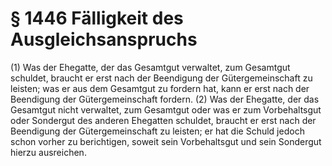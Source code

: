 # § 1446 Fälligkeit des Ausgleichsanspruchs
(1) Was der Ehegatte, der das Gesamtgut verwaltet, zum Gesamtgut schuldet, braucht er erst nach der Beendigung der Gütergemeinschaft zu leisten; was er aus dem Gesamtgut zu fordern hat, kann er erst nach der Beendigung der Gütergemeinschaft fordern.
(2) Was der Ehegatte, der das Gesamtgut nicht verwaltet, zum Gesamtgut oder was er zum Vorbehaltsgut oder Sondergut des anderen Ehegatten schuldet, braucht er erst nach der Beendigung der Gütergemeinschaft zu leisten; er hat die Schuld jedoch schon vorher zu berichtigen, soweit sein Vorbehaltsgut und sein Sondergut hierzu ausreichen.